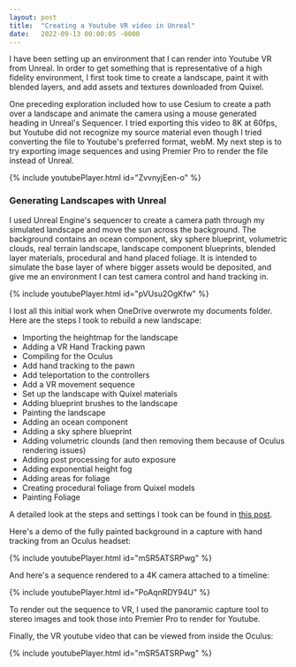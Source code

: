 ```yaml
---
layout: post
title:  "Creating a Youtube VR video in Unreal"
date:   2022-09-13 00:00:05 -0000
---
```


I have been setting up an environment that I can render into Youtube VR from Unreal.  In order to get something that is representative of a high fidelity environment, I first took time to create a landscape, paint it with blended layers, and add assets and textures downloaded from Quixel.

<!--break-->

One preceding exploration included how to use Cesium to create a path over a landscape and animate the camera using a mouse generated heading in Unreal's Sequencer.  I tried exporting this video to 8K at 60fps, but Youtube did not recognize my source material even though I tried converting the file to Youtube's preferred format, webM.  My next step is to try exporting image sequences and using Premier Pro to render the file instead of Unreal.

{% include youtubePlayer.html id="ZvvnyjEen-o" %}

### Generating Landscapes with Unreal

I used Unreal Engine's sequencer to create a camera path through my simulated landscape and move the sun across the background.  The background contains an ocean component, sky sphere blueprint, volumetric clouds, real terrain landscape, landscape component blueprints, blended layer materials, procedural and hand placed foliage.  It is intended to simulate the base layer of where bigger assets would be deposited, and give me an environment I can test camera control and hand tracking in.

{% include youtubePlayer.html id="pVUsu2OgKfw" %}

I lost all this initial work when OneDrive overwrote my documents folder.  Here are the steps I took to rebuild a new landscape:

- Importing the heightmap for the landscape
- Adding a VR Hand Tracking pawn
- Compiling for the Oculus
- Add hand tracking to the pawn
- Add teleportation to the controllers
- Add a VR movement sequence
- Set up the landscape with Quixel materials
- Adding blueprint brushes to the landscape
- Painting the landscape
- Adding an ocean component
- Adding a sky sphere blueprint
- Adding volumetric clounds (and then removing them because of Oculus rendering issues)
- Adding post processing for auto exposure
- Adding exponential height fog
- Adding areas for foliage
- Creating procedural foliage from Quixel models
- Painting Foliage

A detailed look at the steps and settings I took can be found in [this post](https://voxels.github.io/rebuilding-a-vr-landscape).

Here's a demo of the fully painted background in a capture with hand tracking from an Oculus headset:

{% include youtubePlayer.html id="mSR5ATSRPwg" %}

And here's a sequence rendered to a 4K camera attached to a timeline:

{% include youtubePlayer.html id="PoAqnRDY94U" %}

To render out the sequence to VR, I used the panoramic capture tool to stereo images and took those into Premier Pro to render for Youtube.

Finally, the VR youtube video that can be viewed from inside the Oculus:

{% include youtubePlayer.html id="mSR5ATSRPwg" %}